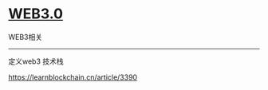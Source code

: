 # [WEB3.0](https://github.com/linziyang1106/2022/issues/6)

WEB3相关

---

定义web3 技术栈

https://learnblockchain.cn/article/3390